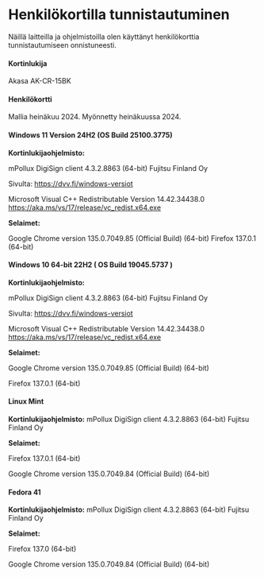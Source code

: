 # Henkilökortilla tunnistautuminen

Näillä laitteilla ja ohjelmistoilla olen käyttänyt henkilökorttia tunnistautumiseen onnistuneesti.

#### Kortinlukija

Akasa AK-CR-15BK

#### Henkilökortti

Mallia heinäkuu 2024. Myönnetty heinäkuussa 2024.
<br>
#### Windows 11 Version 24H2 (OS Build 25100.3775)

**Kortinlukijaohjelmisto:**

mPollux DigiSign client 4.3.2.8863 (64-bit) Fujitsu Finland Oy

Sivulta: https://dvv.fi/windows-versiot

Microsoft Visual C++ Redistributable Version 14.42.34438.0
https://aka.ms/vs/17/release/vc_redist.x64.exe

**Selaimet:**

Google Chrome version 135.0.7049.85 (Official Build) (64-bit)
Firefox 137.0.1 (64-bit)
<br>
#### Windows 10 64-bit  22H2 ( OS Build 19045.5737 )

**Kortinlukijaohjelmisto:**

mPollux DigiSign client 4.3.2.8863 (64-bit) Fujitsu Finland Oy

Sivulta: https://dvv.fi/windows-versiot

Microsoft Visual C++ Redistributable Version 14.42.34438.0
https://aka.ms/vs/17/release/vc_redist.x64.exe

**Selaimet:**

Google Chrome version 135.0.7049.85 (Official Build) (64-bit)

Firefox 137.0.1 (64-bit)
<br>
#### Linux Mint

**Kortinlukijaohjelmisto:**
mPollux DigiSign client 4.3.2.8863 (64-bit) Fujitsu Finland Oy

**Selaimet:**

Firefox 137.0.1 (64-bit)

Google Chrome version 135.0.7049.84 (Official Build) (64-bit)
<br>
#### Fedora 41

**Kortinlukijaohjelmisto:**
mPollux DigiSign client 4.3.2.8863 (64-bit) Fujitsu Finland Oy

**Selaimet:**

Firefox 137.0 (64-bit)

Google Chrome version 135.0.7049.84 (Official Build) (64-bit)
